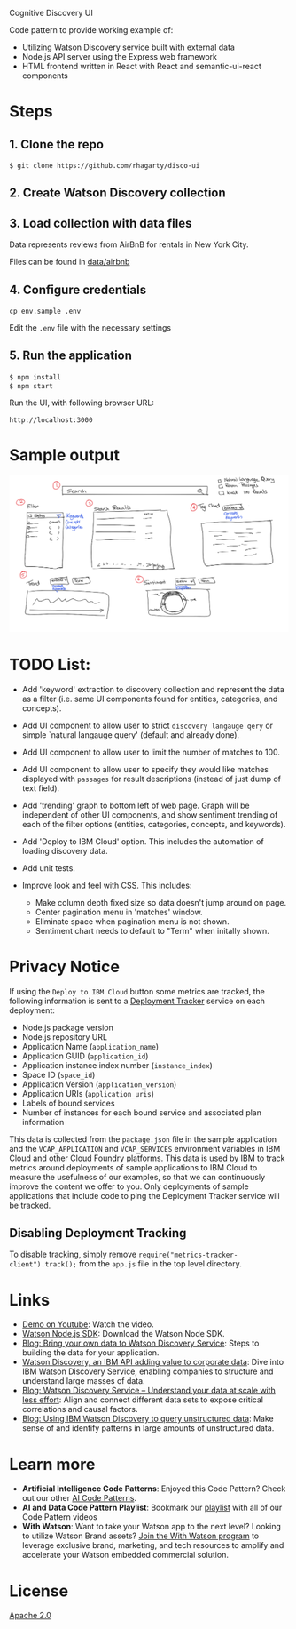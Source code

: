 Cognitive Discovery UI

Code pattern to provide working example of:
- Utilizing Watson Discovery service built with external data
- Node.js API server using the Express web framework
- HTML frontend written in React with React and semantic-ui-react components

# Steps
## 1. Clone the repo
```
$ git clone https://github.com/rhagarty/disco-ui
```
## 2. Create Watson Discovery collection
## 3. Load collection with data files

Data represents reviews from AirBnB for rentals in New York City.

Files can be found in [data/airbnb](data/airbnb)

## 4. Configure credentials
```
cp env.sample .env
```
Edit the `.env` file with the necessary settings

## 5. Run the application
```
$ npm install
$ npm start
```
Run the UI, with following browser URL:
```
http://localhost:3000
```

# Sample output
 
![](doc/source/images/sample-output.png)

# TODO List:
- Add 'keyword' extraction to discovery collection and represent the data as a filter (i.e. same UI components found for entities, categories, and concepts).
- Add UI component to allow user to strict `discovery langauge qery` or simple `natural langauge query' (default and already done).
- Add UI component to allow user to limit the number of matches to 100.
- Add UI component to allow user to specify they would like matches displayed with `passages` for result descriptions (instead of just dump of text field).
- Add 'trending' graph to bottom left of web page. Graph will be independent of other UI components, and show sentiment trending of each of the filter options (entities, categories, concepts, and keywords).
- Add 'Deploy to IBM Cloud' option. This includes the automation of loading discovery data.
- Add unit tests.
- Improve look and feel with CSS. This includes:

  - Make column depth fixed size so data doesn't jump around on page. 
  - Center pagination menu in 'matches' window.
  - Eliminate space when pagination menu is not shown.
  - Sentiment chart needs to default to "Term" when initally shown.

# Privacy Notice

If using the `Deploy to IBM Cloud` button some metrics are tracked, the following information is sent to a [Deployment Tracker](https://github.com/IBM/metrics-tracker-service) service on each deployment:

* Node.js package version
* Node.js repository URL
* Application Name (`application_name`)
* Application GUID (`application_id`)
* Application instance index number (`instance_index`)
* Space ID (`space_id`)
* Application Version (`application_version`)
* Application URIs (`application_uris`)
* Labels of bound services
* Number of instances for each bound service and associated plan information

This data is collected from the `package.json` file in the sample application and the ``VCAP_APPLICATION`` and ``VCAP_SERVICES`` environment variables in IBM Cloud and other Cloud Foundry platforms. This data is used by IBM to track metrics around deployments of sample applications to IBM Cloud to measure the usefulness of our examples, so that we can continuously improve the content we offer to you. Only deployments of sample applications that include code to ping the Deployment Tracker service will be tracked.

## Disabling Deployment Tracking

To disable tracking, simply remove `require("metrics-tracker-client").track();` from the ``app.js`` file in the top level directory.

# Links

* [Demo on Youtube](https://????): Watch the video.
* [Watson Node.js SDK](https://github.com/watson-developer-cloud/node-sdk): Download the Watson Node SDK.
* [Blog: Bring your own data to Watson Discovery Service](doc/index.md): Steps to building the data for your application.
* [Watson Discovery, an IBM API adding value to corporate data](https://bbvaopen4u.com/en/actualidad/watson-discovery-ibm-api-adding-value-corporate-data): Dive into IBM Watson Discovery Service, enabling companies to structure and understand large masses of data.
* [Blog: Watson Discovery Service – Understand your data at scale with less effort](https://www.ibm.com/blogs/watson/2016/12/watson-discovery-service-understand-data-scale-less-effort/): Align and connect different data sets to expose critical correlations and causal factors.
* [Blog: Using IBM Watson Discovery to query unstructured data](https://dzone.com/articles/using-ibm-watson-discovery-to-query-unstructured-d): Make sense of and identify patterns in large amounts of unstructured data.

# Learn more

* **Artificial Intelligence Code Patterns**: Enjoyed this Code Pattern? Check out our other [AI Code Patterns](https://developer.ibm.com/code/technologies/artificial-intelligence/).
* **AI and Data Code Pattern Playlist**: Bookmark our [playlist](https://www.youtube.com/playlist?list=PLzUbsvIyrNfknNewObx5N7uGZ5FKH0Fde) with all of our Code Pattern videos
* **With Watson**: Want to take your Watson app to the next level? Looking to utilize Watson Brand assets? [Join the With Watson program](https://www.ibm.com/watson/with-watson/) to leverage exclusive brand, marketing, and tech resources to amplify and accelerate your Watson embedded commercial solution.

# License
[Apache 2.0](LICENSE)